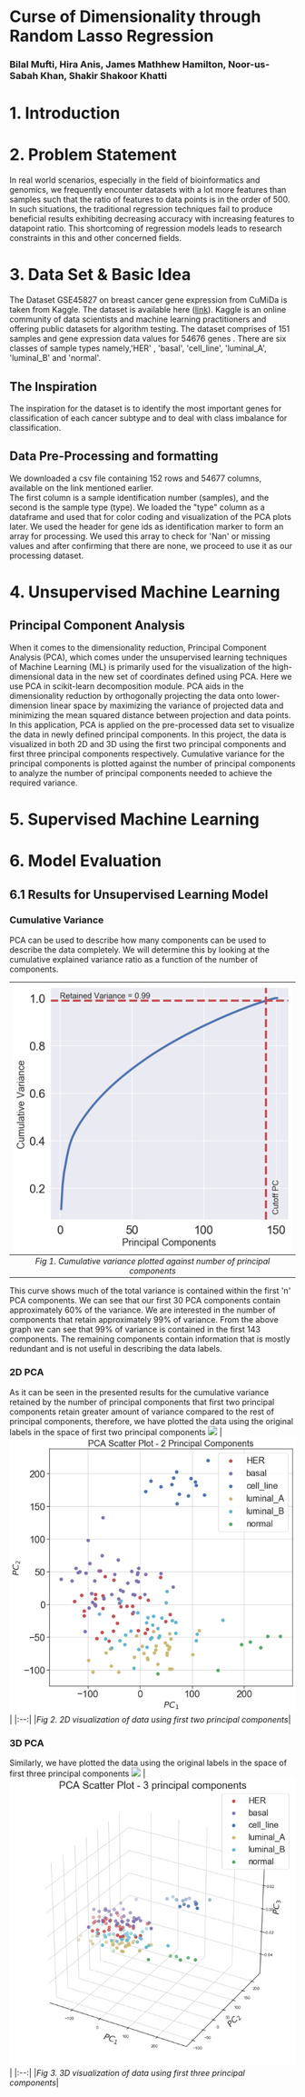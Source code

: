 # Curse of Dimensionality through Random Lasso Regression
### Bilal Mufti, Hira Anis, James Mathhew Hamilton, Noor-us-Sabah Khan, Shakir Shakoor Khatti
# 1. Introduction
# 2. Problem Statement
In real world scenarios, especially in the field of bioinformatics and genomics, we frequently encounter datasets with a lot more features than samples such that the ratio of features to data points is in the order of 500. In such situations, the traditional regression techniques fail to produce beneficial results exhibiting decreasing accuracy with increasing features to datapoint ratio. This shortcoming of regression models leads to research constraints in this and other concerned fields. 
# 3. Data Set & Basic Idea
 The Dataset GSE45827 on breast cancer gene expression from CuMiDa is taken from Kaggle. The dataset is available here ([link](https://www.kaggle.com/brunogrisci/breast-cancer-gene-expression-cumida)). Kaggle is an online community of data scientists and machine learning practitioners and offering public datasets for algorithm testing. 
The dataset comprises of 151 samples and gene expression data values for 54676 genes . There are six classes of sample types namely,'HER' , 'basal', 'cell_line', 'luminal_A', 'luminal_B' and 'normal'.
## The Inspiration
The inspiration for the dataset is to identify the most important genes for classification of each cancer subtype and to deal with class imbalance for classification.
## Data Pre-Processing and formatting
We downloaded a csv file containing 152 rows and 54677 columns, available on the link mentioned earlier.   
  The first column is a sample identification number (samples), and the second is the sample type (type). We loaded the "type" column as a dataframe and used that for color coding and visualization of the PCA plots later. We used the header for gene ids as identification marker to form an array for processing. We used this array to check for 'Nan' or missing values and after confirming that there are none, we proceed to use it as our processing dataset. 
# 4. Unsupervised Machine Learning
## Principal Component Analysis
When it comes to the dimensionality reduction, Principal Component Analysis (PCA), which comes under the unsupervised learning techniques of Machine Learning (ML) is primarily used for the visualization of the high-dimensional data in the new set of coordinates defined using PCA. Here we use PCA in scikit-learn decomposition module.  PCA aids in the dimensionality reduction by orthogonally projecting the data onto lower-dimension linear space by maximizing the variance of projected data and minimizing the mean squared distance between projection and data points.  
  In this application, PCA is applied on the pre-processed data set to visualize the data in newly defined principal components. In this project, the data is visualized in both 2D and 3D using the first two principal components and first three principal components respectively. Cumulative variance for the principal components is plotted against the number of principal components to analyze the number of principal components needed to achieve the required variance.
# 5. Supervised Machine Learning
# 6. Model Evaluation
## 6.1 Results for Unsupervised Learning Model
### Cumulative Variance
PCA can be used to describe how many components can be used to describe the data completely. We  will determine this by looking at the cumulative explained variance ratio as a function of the number of components.  

|![Image of PCA](https://github.com/Hanis3-gatech/CS7641-Project-15/blob/master/cutoffvariance.png)|
|:--:|
|*Fig 1. Cumulative variance plotted against number of principal components*|

This curve shows much of the total variance is contained within the first 'n' PCA components. We can see that our first 30 PCA components contain approximately 60% of the variance. We are interested in the number of components that retain approximately 99% of variance. From the above graph we can see that 99% of variance is contained in the first 143 components. The remaining components contain information that is mostly redundant and is not useful in describing the data labels. 

### 2D PCA
As it can be seen in the presented results for the cumulative variance retained by the number of principal components that first two principal components retain greater amount of variance compared to the rest of principal components, therefore, we have plotted the data using the original labels in the space of first two principal components <img src="https://render.githubusercontent.com/render/math?math=PC_{1} \text{ and } PC_{2}">
|![Image of PCA](https://github.com/Hanis3-gatech/CS7641-Project-15/blob/master/PCA2D.png)|
|:--:|
|*Fig 2. 2D visualization of data using first two principal components*|

### 3D PCA
Similarly, we have plotted the data using the original labels in the space of first three principal components <img src="https://render.githubusercontent.com/render/math?math=PC_{1}, PC_{2} \text{ and } PC_{3}">
|![Image of PCA](https://github.com/Hanis3-gatech/CS7641-Project-15/blob/master/PCA3D.png)|
|:--:|
|*Fig 3. 3D visualization of data using first three principal components*|


